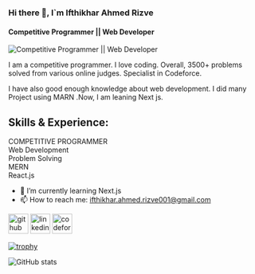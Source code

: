 ### Hi there 👋, I`m Ifthikhar Ahmed Rizve
#### Competitive Programmer || Web Developer 
![Competitive Programmer || Web Developer ](https://media.licdn.com/dms/image/D5635AQH5GIYsRf3RjQ/profile-framedphoto-shrink_400_400/0/1701716318857?e=1702908000&v=beta&t=Gd483fYcmhVMW8WxAF7Ut9niTAzZ02ZTTIxdbUMH2jA)

I am a competitive programmer. I love coding. Overall, 3500+ problems solved from various online judges. Specialist in Codeforce.

I have also good enough knowledge about web development.
I did many Project using MARN .Now, I am leaning Next js.

## Skills & Experience:
COMPETITIVE PROGRAMMER <br>
Web Development <br>
Problem Solving <br>
MERN <br>
React.js <br>


- 🌱 I’m currently learning Next.js 
- 📫 How to reach me: ifthikhar.ahmed.rizve001@gmail.com 


[<img src='https://cdn.jsdelivr.net/npm/simple-icons@3.0.1/icons/github.svg' alt='github' height='40'>](https://github.com/2eg4rizve)  [<img src='https://cdn.jsdelivr.net/npm/simple-icons@3.0.1/icons/linkedin.svg' alt='linkedin' height='40'>](https://www.linkedin.com/in/www.linkedin.com/in/ifthikhar-ahmed-rizve-2787322a1/)  [<img src='https://cdn.jsdelivr.net/npm/simple-icons@3.0.1/icons/codeforces.svg' alt='codeforces' height='40'>](I_Am_Riz)  

[![trophy](https://github-profile-trophy.vercel.app/?username=2eg4rizve)](https://github.com/ryo-ma/github-profile-trophy)

![GitHub stats](https://github-readme-stats.vercel.app/api?username=2eg4rizve&show_icons=true)  

